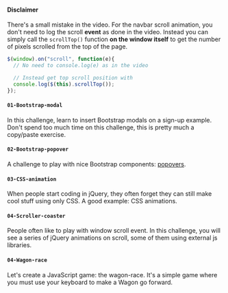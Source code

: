 #### Disclaimer

There's a small mistake in the video. For the navbar scroll animation, you don't need to log the scroll **event** as done in the video. Instead you can simply call the `scrollTop()` function **on the window itself** to get the number of pixels scrolled from the top of the page.

```javascript
$(window).on("scroll", function(e){
  // No need to console.log(e) as in the video

  // Instead get top scroll position with
  console.log($(this).scrollTop());
});
```

#### `01-Bootstrap-modal`
In this challenge, learn to insert Bootstrap modals on a sign-up example. Don't spend too much time on this challenge, this is pretty much a copy/paste exercise.

#### `02-Bootstrap-popover`
A challenge to play with nice Bootstrap components: [popovers](http://getbootstrap.com/javascript/#popovers).

#### `03-CSS-animation`
When people start coding in jQuery, they often forget they can still make cool stuff using only CSS. A good example: CSS animations.

#### `04-Scroller-coaster`
People often like to play with window scroll event. In this challenge, you will see a series of jQuery animations on scroll, some of them using external js libraries.

#### `04-Wagon-race`
Let's create a JavaScript game: the wagon-race. It's a simple game where you must use your keyboard to make a Wagon go forward.